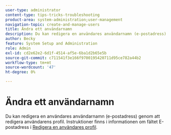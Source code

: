 ```yaml
---
user-type: administrator
content-type: tips-tricks-troubleshooting
product-area: system-administration;user-management
navigation-topic: create-and-manage-users
title: Ändra ett användarnamn
description: Du kan redigera en användares användarnamn (e-postadress) genom att redigera användarens profil.
author: Becky
feature: System Setup and Administration
role: Admin
exl-id: cd2e62e2-6d1f-4514-af5e-6ba1d2b65e5b
source-git-commit: c711541f3e166f9700195420711d95ce782a44b2
workflow-type: tm+mt
source-wordcount: '47'
ht-degree: 0%

---
```


# Ändra ett användarnamn

Du kan redigera en användares användarnamn (e-postadress) genom att redigera användarens profil. Instruktioner finns i informationen om fältet E-postadress i [Redigera en användares profil](../../../administration-and-setup/add-users/create-and-manage-users/edit-a-users-profile.md).
